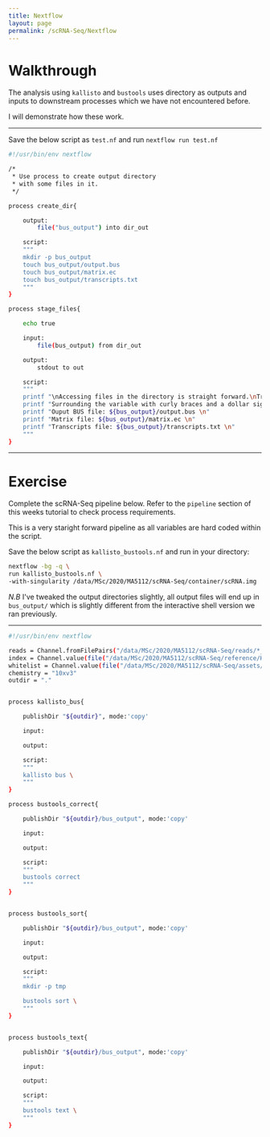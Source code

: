 ```yaml
---
title: Nextflow
layout: page
permalink: /scRNA-Seq/Nextflow
---
```


# Walkthrough
The analysis using `kallisto` and `bustools` uses directory as outputs and inputs to downstream processes which we have not encountered before.

I will demonstrate how these work.

***

Save the below script as `test.nf` and run `nextflow run test.nf`

```bash
#!/usr/bin/env nextflow

/*
 * Use process to create output directory
 * with some files in it.
 */

process create_dir{

    output:
        file("bus_output") into dir_out

    script:
    """
    mkdir -p bus_output
    touch bus_output/output.bus
    touch bus_output/matrix.ec
    touch bus_output/transcripts.txt
    """
}

process stage_files{

    echo true

    input:
        file(bus_output) from dir_out

    output:
        stdout to out

    script:
    """
    printf "\nAccessing files in the directory is straight forward.\nTreat the input variable as a literal directory,\ni.e access files in it by appending 'directory/<file name>'\n\n"
    printf "Surrounding the variable with curly braces and a dollar sign still applies..\n\n"
    printf "Ouput BUS file: ${bus_output}/output.bus \n"
    printf "Matrix file: ${bus_output}/matrix.ec \n"
    printf "Transcripts file: ${bus_output}/transcripts.txt \n"
    """
}
```
***

# Exercise
Complete the scRNA-Seq pipeline below. Refer to the `pipeline` section of this weeks tutorial to check process requirements.

This is a very staright forward pipeline as all variables are hard coded within the script.

Save the below script as `kallisto_bustools.nf` and run in your directory:

```bash
nextflow -bg -q \
run kallisto_bustools.nf \
-with-singularity /data/MSc/2020/MA5112/scRNA-Seq/container/scRNA.img
```

*N.B* I've tweaked the output directories slightly, all output files will end up in `bus_output/` which is slightly different from the interactive shell version we ran previously.

***

```bash
#!/usr/bin/env nextflow

reads = Channel.fromFilePairs("/data/MSc/2020/MA5112/scRNA-Seq/reads/*_R{1,2}_*")
index = Channel.value(file("/data/MSc/2020/MA5112/scRNA-Seq/reference/Homo_sapiens.cDNA.idx"))
whitelist = Channel.value(file("/data/MSc/2020/MA5112/scRNA-Seq/assets/10xv3_whitelist.txt"))
chemistry = "10xv3"
outdir = "."


process kallisto_bus{

    publishDir "${outdir}", mode:'copy'

    input:

    output:

    script:
    """
    kallisto bus \
    """
}

process bustools_correct{

    publishDir "${outdir}/bus_output", mode:'copy'

    input:

    output:

    script:
    """
    bustools correct
    """
}


process bustools_sort{

    publishDir "${outdir}/bus_output", mode:'copy'

    input:

    output:

    script:
    """
    mkdir -p tmp

    bustools sort \
    """
}


process bustools_text{

    publishDir "${outdir}/bus_output", mode:'copy'

    input:

    output:

    script:
    """
    bustools text \
    """
}

```
